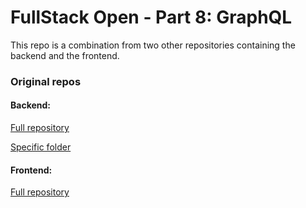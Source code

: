 # FullStack Open - Part 8: GraphQL

This repo is a combination from two other repositories containing the backend and the frontend.


### Original repos
#### Backend: 
[Full repository](https://github.com/rsvives/fullstack-open/)

[Specific folder](https://github.com/rsvives/fullstack-open/tree/main/part8/library-app/library-backend)

#### Frontend:
[Full repository](https://github.com/rsvives/library-frontend)